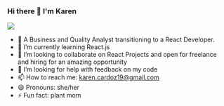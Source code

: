 ### Hi there 👋 I'm Karen 

<a href="https://www.linkedin.com/in/karencardoz/"><img src="{https://img.shields.io/badge/LinkedIn-0077B5?style=for-the-badge&logo=linkedin&logoColor=white}"/></a>

- 🔭 A Business and Quality Analyst transitioning to a React Developer.
- 🌱 I’m currently learning React.js
- 👯 I’m looking to collaborate on React Projects and open for freelance and hiring for an amazing opportunity
- 🤔 I’m looking for help with feedback on my code
- 📫 How to reach me: karen.cardoz19@gmail.com
- 😄 Pronouns: she/her
- ⚡ Fun fact: plant mom


